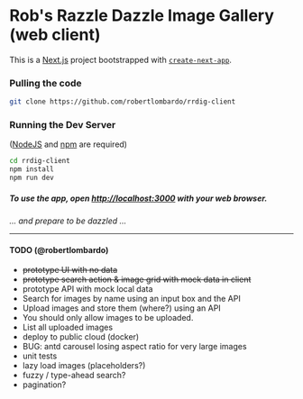 # Rob's Razzle Dazzle Image Gallery (web client)

This is a [Next.js](https://nextjs.org/) project bootstrapped with [`create-next-app`](https://github.com/vercel/next.js/tree/canary/packages/create-next-app).

### Pulling the code

```bash
git clone https://github.com/robertlombardo/rrdig-client
```

### Running the Dev Server

([NodeJS](https://nodejs.org/) and [npm](https://docs.npmjs.com/downloading-and-installing-node-js-and-npm) are required)

```bash
cd rrdig-client
npm install
npm run dev
```
##### To use the app, open [http://localhost:3000](http://localhost:3000) with your web browser.
_... and prepare to be dazzled ..._
***
#### TODO (@robertlombardo)
- ~~prototype UI with no data~~
- ~~prototype search action & image grid with mock data in client~~
- prototype API with mock local data
- Search for images by name using an input box and the API 
- Upload images and store them (where?) using an API 
- You should only allow images to be uploaded.
- List all uploaded images 
- deploy to public cloud (docker)
- BUG: antd carousel losing aspect ratio for very large images
- unit tests
- lazy load images (placeholders?)
- fuzzy / type-ahead search?
- pagination?
